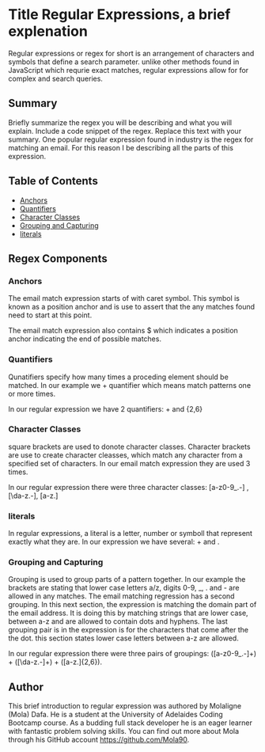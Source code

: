 # Title Regular Expressions, a brief explenation

Regular expressions or regex for short is an arrangement of characters and symbols that define a search parameter.
unlike other methods found in JavaScript which requrie exact matches, regular expressions allow for for complex and 
search queries.

## Summary

Briefly summarize the regex you will be describing and what you will explain. Include a code snippet of the regex. Replace this text with your summary.
One popular regular expression found in industry is the regex for matching an email. For this reason I be describing all the parts of this expression.
## Table of Contents

- [Anchors](#anchors)
- [Quantifiers](#quantifiers)
- [Character Classes](#character-classes)
- [Grouping and Capturing](#grouping-and-capturing)
- [literals](#literals)

## Regex Components

### Anchors

The email match expression starts of with caret symbol. This symbol is known as a position anchor and is use to 
assert that the any matches found need to start at this point.

The email match expression also contains $ which indicates a position anchor indicating the end of possible matches.
### Quantifiers

Qunatifiers specify how many times a proceding element should be matched. In our example we + quantifier which means match patterns one or more times.

In our regular expression we have 2 quantifiers: + and {2,6}


### Character Classes
square brackets are used to donote character classes. Character brackets are use to create character cleasses, which
match any character from a specified set of characters. In our email match expression they are used 3  times.

In our regular expression there were three character classes:  [a-z0-9_\.-] , [\da-z\.-], [a-z\.]
### literals
In regular expressions, a literal is a letter, number or symboll that represent exactly what they are. In our expression we have 
several: + and .
### Grouping and Capturing
Grouping is used to group parts of a pattern together. In our example the brackets are stating that lower case letters a/z, digits 0-9, _, . and - are allowed in any matches. The email matching regression has a second grouping. In this next section, the expression is matching the domain part of the email address. It is doing this by matching strings that are lower case, between a-z and are allowed to contain dots and hyphens. The last grouping pair is in the expression is for the characters that come after the the dot.  this section states lower
case letters between a-z are allowed.

In our regular expression there were three pairs of groupings: ([a-z0-9_\.-]+) + ([\da-z\.-]+) + ([a-z\.]{2,6}).
## Author

This brief introduction to regular expression was authored by Molaligne (Mola) Dafa. He is a student at the University of Adelaides Coding Bootcamp course. As a budding full stack developer he is an eager learner with fantastic problem solving skills. 
You can find out more about Mola through his GitHub account https://github.com/Mola90.
